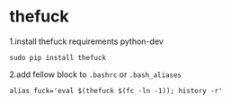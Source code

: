 # thefuck

1.install thefuck
requirements python-dev
```
sudo pip install thefuck
```
2.add fellow block to `.bashrc` or `.bash_aliases`
```
alias fuck='eval $(thefuck $(fc -ln -1)); history -r'
```
